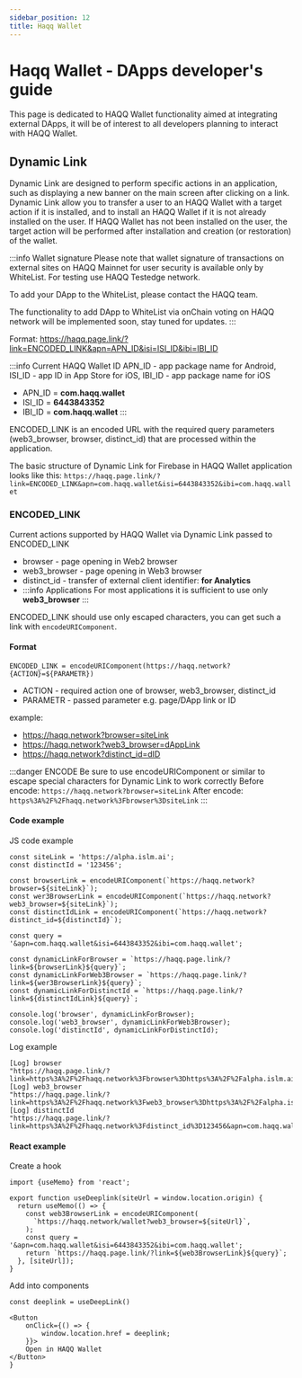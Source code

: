 ```yaml
---
sidebar_position: 12
title: Haqq Wallet
---
```


# Haqq Wallet - DApps developer's guide

This page is dedicated to HAQQ Wallet functionality aimed at integrating external DApps, it will be of interest to all developers planning to interact with HAQQ Wallet.

## Dynamic Link

Dynamic Link are designed to perform specific actions in an application, such as displaying a new banner on the main screen after clicking on a link.
Dynamic Link allow you to transfer a user to an HAQQ Wallet with a target action if it is installed, and to install an HAQQ Wallet if it is not already installed on the user. If HAQQ Wallet has not been installed on the user, the target action will be performed after installation and creation (or restoration) of the wallet.

:::info Wallet signature
Please note that wallet signature of transactions on external sites on HAQQ Mainnet for user security is available only by WhiteList. For testing use HAQQ Testedge network.

To add your DApp to the WhiteList, please contact the HAQQ team.

The functionality to add DApp to WhiteList via onChain voting on HAQQ network will be implemented soon, stay tuned for updates.
:::

Format: https://haqq.page.link/?link=ENCODED_LINK&apn=APN_ID&isi=ISI_ID&ibi=IBI_ID

:::info Current HAQQ Wallet ID
APN_ID - app package name for Android, ISI_ID - app ID in App Store for iOS, IBI_ID - app package name for iOS

- APN_ID = **com.haqq.wallet**
- ISI_ID = **6443843352**
- IBI_ID = **com.haqq.wallet**
  :::

ENCODED_LINK is an encoded URL with the required query parameters (web3_browser, browser, distinct_id) that are processed within the application.

The basic structure of Dynamic Link for Firebase in HAQQ Wallet application looks like this:
`https://haqq.page.link/?link=ENCODED_LINK&apn=com.haqq.wallet&isi=6443843352&ibi=com.haqq.wallet`

### ENCODED_LINK

Current actions supported by HAQQ Wallet via Dynamic Link passed to ENCODED_LINK

- browser - page opening in Web2 browser
- web3_browser - page opening in Web3 browser
- distinct_id - transfer of external client identifier: **for Analytics**
- :::info Applications
  For most applications it is sufficient to use only **web3_browser**
  :::

ENCODED_LINK should use only escaped characters, you can get such a link with `encodeURIComponent`.

#### Format

`ENCODED_LINK = encodeURIComponent(https://haqq.network?{ACTION}=${PARAMETR})`

- ACTION - required action one of browser, web3_browser, distinct_id
- PARAMETR - passed parameter e.g. page/DApp link or ID

example:

- https://haqq.network?browser=siteLink
- https://haqq.network?web3_browser=dAppLink
- https://haqq.network?distinct_id=dID

:::danger ENCODE
Be sure to use encodeURIComponent or similar to escape special characters for Dynamic Link to work correctly
Before encode: `https://haqq.network?browser=siteLink`
After encode: `https%3A%2F%2Fhaqq.network%3Fbrowser%3DsiteLink`
:::

#### Code example

JS code example

```JS
const siteLink = 'https://alpha.islm.ai';
const distinctId = '123456';

const browserLink = encodeURIComponent(`https://haqq.network?browser=${siteLink}`);
const wer3BrowserLink = encodeURIComponent(`https://haqq.network?web3_browser=${siteLink}`);
const distinctIdLink = encodeURIComponent(`https://haqq.network?distinct_id=${distinctId}`);

const query = '&apn=com.haqq.wallet&isi=6443843352&ibi=com.haqq.wallet';

const dynamicLinkForBrowser = `https://haqq.page.link/?link=${browserLink}${query}`;
const dynamicLinkForWeb3Browser = `https://haqq.page.link/?link=${wer3BrowserLink}${query}`;
const dynamicLinkForDistinctId = `https://haqq.page.link/?link=${distinctIdLink}${query}`;

console.log('browser', dynamicLinkForBrowser);
console.log('web3_browser', dynamicLinkForWeb3Browser);
console.log('distinctId', dynamicLinkForDistinctId);
```

Log example

```
[Log] browser
"https://haqq.page.link/?link=https%3A%2F%2Fhaqq.network%3Fbrowser%3Dhttps%3A%2F%2Falpha.islm.ai&apn=com.haqq.wallet&isi=6443843352&ibi=com.haqq.wallet"
[Log] web3_browser
"https://haqq.page.link/?link=https%3A%2F%2Fhaqq.network%3Fweb3_browser%3Dhttps%3A%2F%2Falpha.islm.ai&apn=com.haqq.wallet&isi=6443843352&ibi=com.haqq.wallet"
[Log] distinctId
"https://haqq.page.link/?link=https%3A%2F%2Fhaqq.network%3Fdistinct_id%3D123456&apn=com.haqq.wallet&isi=6443843352&ibi=com.haqq.wallet"
```

#### React example

Create a hook

```JS
import {useMemo} from 'react';

export function useDeeplink(siteUrl = window.location.origin) {
  return useMemo(() => {
    const web3BrowserLink = encodeURIComponent(
      `https://haqq.network/wallet?web3_browser=${siteUrl}`,
    );
    const query = '&apn=com.haqq.wallet&isi=6443843352&ibi=com.haqq.wallet';
    return `https://haqq.page.link/?link=${web3BrowserLink}${query}`;
  }, [siteUrl]);
}
```

Add into components

```JS
const deeplink = useDeepLink()

<Button
    onClick={() => {
        window.location.href = deeplink;
    }}>
    Open in HAQQ Wallet
</Button>
}
```
